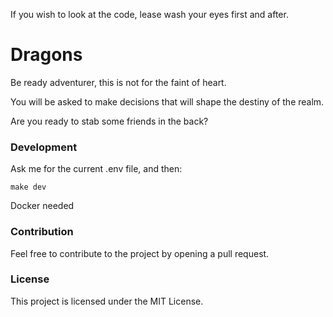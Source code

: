 If you wish to look at the code, lease wash your eyes first and after.

# Dragons

Be ready adventurer, this is not for the faint of heart. 

You will be asked to make decisions that will shape the destiny of the realm.

Are you ready to stab some friends in the back?

### Development

Ask me for the current .env file, and then:
```
make dev
```
Docker needed

### Contribution
Feel free to contribute to the project by opening a pull request.

### License
This project is licensed under the MIT License.